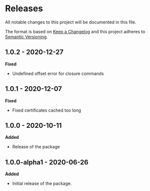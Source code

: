 # Releases
All notable changes to this project will be documented in this file.

The format is based on [Keep a Changelog](http://keepachangelog.com/en/1.0.0/)
and this project adheres to [Semantic Versioning](http://semver.org/spec/v2.0.0.html).

## 1.0.2 - 2020-12-27

**Fixed**

- Undefined offset error for closure commands

## 1.0.1 - 2020-12-07

**Fixed**

- Fixed certificates cached too long

## 1.0.0 - 2020-10-11

**Added**

- Release of the package

## 1.0.0-alpha1 - 2020-06-26

**Added**

- Initial release of the package.
